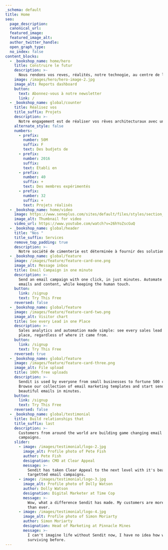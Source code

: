 ```yaml
---
_schema: default
title: Home
seo:
  page_description:
  canonical_url:
  featured_image:
  featured_image_alt:
  author_twitter_handle:
  open_graph_type:
  no_index: false
content_blocks:
  - _bookshop_name: home/hero
    title: Construire le futur
    description: >-
      Nous rendons vos reves, réalités, notre technogie, au centre de la crétivité et de l'inginieurie pour mieux vous servir.
    image: /images/hero/hero-image-2.jpg
    image_alt: Reports dashboard
    button:
      text: Abonnez-vous à notre newsletter
      link: /
  - _bookshop_name: global/counter
    title: Réalisez vos
    title_suffix: Projets
    description: >-
      Notre engagement est de réaliser vos rêves architecturaux avec une excellence inégalée. Nous promettons une construction de qualité supérieure, respectant les délais convenus, et mettant en avant l'innovation et la durabilité.
    alternate_style: false
    numbers:
      - prefix:
        number: 50M
        suffix: F
        text: Des budjets de
      - prefix:
        number: 2016
        suffix:
        text: Établi en
      - prefix:
        number: 40
        suffix: +
        text: Des membres expérimentés
      - prefix:
        number: 32
        suffix: +
        text: Projets réalisés
  - _bookshop_name: home/video
    image: https://www.seneplus.com/sites/default/files/styles/section_hero/public/raw_photos/ciment_.jpg?itok=3eGrMjbw
    image_alt: Thumbnail for video
    video_url: https://www.youtube.com/watch?v=26hYoZscGuQ
  - _bookshop_name: global/header
    title: "Nos "
    title_suffix: Services
    remove_top_padding: true
    description: >-
      Notre société de cimenterie est déterminée à fournir des solutions de construction solides et durables. En tant que leader dans l'industrie, nous offrons une gamme complète de services spécialisés.
  - _bookshop_name: global/feature
    image: /images/feature/feature-card-one.png
    image_alt: Message inbox
    title: Email Campaign in one minute
    description: >-
      Send an email campaign with one click, in just minutes. Automate your
      emails and content, while keeping the human touch.
    button:
      link: /signup
      text: Try This Free
    reversed: false
  - _bookshop_name: global/feature
    image: /images/feature/feature-card-two.png
    image_alt: Visitor chart
    title: See every Lead in one Place
    description: >-
      Sales analytics and automation made simple: see every sales lead in one
      place, regardless of where it came from.
    button:
      link: /signup
      text: Try This Free
    reversed: true
  - _bookshop_name: global/feature
    image: /images/feature/feature-card-three.png
    image_alt: File upload
    title: 100% free uploads
    description: >-
      Sendit is used by everyone from small businesses to fortune 500 companies.
      Browse our collection of email marketing templates and start sending
      beautiful emails in minutes.
    button:
      link: /signup
      text: Try This Free
    reversed: false
  - _bookshop_name: global/testimonial
    title: Build relationships that
    title_suffix: last
    description: >-
      Customers from around the world are building game changing email marketing
      campaigns.
    slider:
      - image: /images/testimonial/logo-2.jpg
        image_alt: Profile photo of Pete Fish
        author: Pete Fish
        designation: CMO at Clear Appeal
        message: >-
          Sendit has taken Clear Appeal to the next level with it's beautiful
          targetted email campaigns.
      - image: /images/testimonial/logo-3.jpg
        image_alt: Profile photo of Dolly Watson
        author: Dolly Watson
        designation: Digital Marketer at Time Cop
        message: >-
          Wow, what a difference Sendit has made. My customers are more engaged
          than ever.
      - image: /images/testimonial/logo-4.jpg
        image_alt: Profile photo of Simon Moriarty
        author: Simon Moriarty
        designation: Head of Marketing at Pinnacle Mines
        message: >-
          I can't imagine life without Sendit now, I have no idea how we were
          surviving before.
---
```

